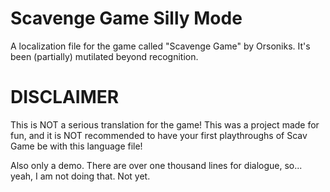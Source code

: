 # Scavenge Game Silly Mode
A localization file for the game called "Scavenge Game" by Orsoniks. It's been (partially) mutilated beyond recognition.

# DISCLAIMER
This is NOT a serious translation for the game! This was a project made for fun, and it is NOT recommended to have your first playthroughs of Scav Game be with this language file!

Also only a demo. There are over one thousand lines for dialogue, so... yeah, I am not doing that. Not yet.

